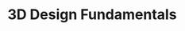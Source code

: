---
title: 3D Design Fundamentals
number: ART 202
course-type: [Additional]
description: This course introduces students to foundational skills for producing images, videos, objects, and interactive real-time virtual spaces with 3D software.
bulletin-link: http://bulletins.psu.edu/undergrad/courses/a/art/202
pathway-list: [Generalist, Digital Design]
---